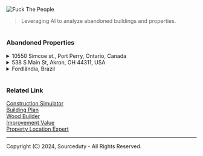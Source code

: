 ![Fuck The People](https://github.com/user-attachments/assets/e427d07a-b423-4f57-b3f7-4ab88089e54f)

> Leveraging AI to analyze abandoned buildings and properties. 

#
### Abandoned Properties

<details><summary>10550 Simcoe st., Port Perry, Ontario, Canada</summary>
<br>

![Abandoned Gas Station](https://github.com/sourceduty/Abandoned_Locations/assets/123030236/ed53f603-efb5-47df-b208-4ff1d6f09fd0)

10550 Simcoe st., Port Perry, Ontario, Canada

```
1. Convenience Store with Gas Station:
   
   - Revitalize the existing structure into a modern convenience store.
   - Add fuel pumps to cater to travelers and locals.
   - Offer a variety of snacks, beverages, and essential items.
   - Include services such as an ATM, lottery tickets, and a small seating area.

2. Community Center:
   
   - Develop a multi-purpose community center.
   - Provide spaces for local events, meetings, and recreational activities.
   - Include a gymnasium, classrooms, and a community kitchen.
   - Offer programs for all age groups, from children to seniors.

3. Cafe or Small Restaurant:
   
   - Open a cozy cafe or a small family restaurant.
   - Use the scenic surroundings to create an inviting outdoor seating area.
   - Serve locally sourced food and beverages.
   - Host events like live music, trivia nights, and community gatherings.

4. Retail Shop:
   
   - Establish a specialty retail shop, such as a local produce market or crafts store.
   - Focus on selling unique, locally made products.
   - Create a space for workshops and demonstrations.
   - Collaborate with local artisans and farmers.

5. Service Station:
    
   - Convert the site into a service station offering car repairs, tire services, and other automotive needs.
   - Include a waiting area with refreshments and Wi-Fi for customers.
   - Offer additional services like car wash and detailing.
   - Provide environmentally friendly options such as recycling oil and batteries.

6. Eco-Friendly Park and Rest Area:
    
   - Transform the space into a small park or rest area with eco-friendly features.
   - Install solar panels and EV charging stations.
   - Landscape with native plants and trees to promote local wildlife.
   - Include picnic areas, walking trails, and informative displays about sustainability.

7. Mixed-Use Development:
    
   - Develop a mixed-use space combining residential units with commercial areas.
   - Design apartments or townhouses with modern amenities.
   - Include commercial spaces for small offices, shops, or cafes on the ground floor.
   - Create a vibrant community hub with shared spaces like gardens and recreational areas.

Steps to Consider Before Development:

   - Conduct a community survey to understand the needs and preferences of local residents.
   - Analyze market demand to ensure the viability of the chosen project.
   - Consult with local authorities for zoning regulations and permits.
   - Develop a detailed business plan and secure necessary funding.
   - Plan for sustainable development practices to minimize environmental impact.
```

#
### Property Locale

Proximity to Key Amenities

Port Perry is a small yet well-serviced community. The property is close to several key amenities. The nearest schools, such as Port Perry High School and R.H. Cornish Public School, are within a 5-10 minute drive, making it convenient for families. Additionally, the Port Perry Hospital is located just a short drive away, ensuring access to healthcare services. For shopping, the Port Perry downtown area, which includes grocery stores, banks, restaurants, and other services, is around 5-10 minutes by car from the property.

Access to Major Highways and Transportation Routes

Simcoe Street is a major road that runs through Port Perry, providing easy access to local and regional routes. The property is about 25 minutes from Highway 407, which connects to the Greater Toronto Area (GTA). Highway 7/12 is also nearby, offering routes to nearby towns like Uxbridge and Whitby. Public transportation options in Port Perry are somewhat limited, so personal vehicle use is the primary mode of travel.

Distance to the City Center or Neighboring Towns

The property is located just south of the core downtown area of Port Perry, around a 5-10 minute drive. Port Perry itself is about a 30-40 minute drive from major urban centers such as Whitby, Oshawa, and Ajax, offering additional amenities, shopping malls, and employment opportunities. The distance to downtown Toronto is roughly 75 km, or around an hour’s drive depending on traffic.

Nearby Recreational Areas or Parks

Port Perry is known for its natural beauty and outdoor recreational opportunities. The property is close to Lake Scugog, offering easy access to waterfront parks, boating, and fishing activities. The surrounding areas also include numerous hiking trails and conservation areas, such as the Nonquon Provincial Wildlife Area, which is ideal for outdoor enthusiasts. Scugog Island and various other parks and green spaces make it a great location for recreational activities.

Overall Summary

10550 Simcoe St. is well-positioned in Port Perry, offering convenient access to essential amenities, highways, and recreational areas. It's ideal for those who prefer a balance between small-town living and accessibility to larger urban centers. Families, in particular, will benefit from nearby schools and healthcare facilities, while outdoor lovers will appreciate the proximity to Lake Scugog and various parks.

<br>
</details>
<details><summary>538 S Main St, Akron, OH 44311, USA</summary>
<br>

![538 S Main St, Akron, OH 44311, USA](https://github.com/sourceduty/Abandoned_Locations/assets/123030236/673377db-e875-4c8c-81ef-614cec992acc)

Deciding what to build to replace an abandoned building involves considering the needs and preferences of the local community, as well as broader urban development goals.

```
Here are some potential options for 538 S Main St, Akron, Ohio:

1. Community Center: A space for local residents to gather, host events, and participate in various programs. This can include a gym, meeting rooms, and spaces for classes or workshops.

2. Mixed-Use Development: Combining residential, commercial, and office spaces can attract a variety of people and businesses, fostering a vibrant neighborhood.

3. Affordable Housing: Addressing housing shortages and providing affordable living options can greatly benefit the community.

4. Green Space or Park: Creating a public park or green space can improve the quality of life, provide recreational opportunities, and enhance the urban environment.

5. Retail and Dining Hub: Developing a space with shops, cafes, and restaurants can stimulate local economy and create a lively social environment.

6. Educational Facility: A school, library, or learning center can serve the community by providing educational resources and opportunities.

7. Health and Wellness Center: A facility offering medical services, fitness classes, and wellness programs can promote health in the community.

8. Cultural or Arts Center: A venue for arts, culture, and performances can enrich the community’s cultural life and attract visitors.

To determine the best option, it would be helpful to:
- Conduct surveys and hold community meetings to gather input from local residents.
- Assess the current and future needs of the area.
- Consider the economic feasibility and potential funding sources.
- Collaborate with city planners, local businesses, and community organizations.
```

Engaging with stakeholders and considering these factors will help ensure that the new development meets the needs and aspirations of the Akron community.

<br>
</details>
<details><summary>Fordlândia, Brazil</summary>
<br>

![Fordlândia, Brazil](https://github.com/sourceduty/Abandoned_Locations/assets/123030236/1373dcb0-790a-43ab-9801-01c34dc2b2a9)

Replacing the abandoned property of Fordlândia in Aveiro, State of Pará, Brazil, requires careful consideration of various factors including economic viability, environmental impact, and community benefits.

```
Here are a few suggestions:

1. Eco-tourism Resort:

   - Utilize the unique historical background and the natural surroundings to develop an eco-tourism destination.
   - Activities can include guided tours of the old rubber plantations, bird watching, river tours, and educational programs about the Amazon rainforest.

2. Research and Educational Center:

   - Establish a research center focused on tropical agriculture, sustainable forestry, and biodiversity.
   - Collaborate with universities and research institutions worldwide for programs and studies.

3. Agroforestry Project:

   - Implement an agroforestry system that combines agriculture and forestry to create sustainable land-use practices.
   - Focus on crops like rubber, cocoa, coffee, and native fruits, integrating them with the preservation of native forest areas.

4. Community Development Hub:

   - Develop the area into a community center that includes housing, healthcare, and educational facilities for the local population.
   - Promote sustainable livelihoods through vocational training and small-scale enterprises.

5. Renewable Energy Plant:

   - Utilize the land for a renewable energy project, such as a solar or bioenergy plant.
   - Support the local community with job creation and sustainable energy solutions.

6. Cultural Heritage Site:

   - Preserve the historical buildings and structures, turning Fordlândia into a cultural heritage site.
   - Develop museums, cultural centers, and art spaces to attract tourists and educate people about the region's history.

7. Wildlife Sanctuary:

   - Convert the area into a wildlife sanctuary to protect local flora and fauna.
   - Create programs for conservation, research, and ecotourism to support sustainable development.
```

Each of these options has the potential to bring significant benefits to the region while respecting the historical and environmental context of Fordlândia. Engaging with local stakeholders and experts will be crucial in deciding the most appropriate and sustainable use of the property.

<br>
</details>

#
### Related Link

[Construction Simulator](https://chat.openai.com/g/g-HJGQpAmKa-construction-simulator)
<br>
[Building Plan](https://chat.openai.com/g/g-csXtuEdzH-building-plan)
<br>
[Wood Builder](https://chat.openai.com/g/g-EFy1XUX9P-wood-builder)
<br>
[Improvement Value](https://github.com/sourceduty/Improvement_Value)
<br>
[Property Location Expert](https://github.com/sourceduty/Property_Location_Expert)

***
Copyright (C) 2024, Sourceduty - All Rights Reserved.
